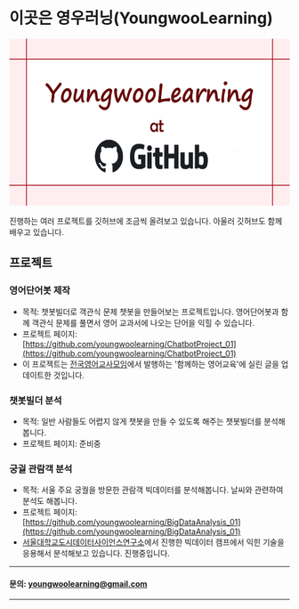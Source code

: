 # 이곳은 영우러닝(YoungwooLearning)
<img src="youngwoolearning_at_github.png" width="600" height="300">

진행하는 여러 프로젝트를 깃허브에 조금씩 올려보고 있습니다. 아울러 깃허브도 함께 배우고 있습니다. 


## 프로젝트

### 영어단어봇 제작

* 목적: 챗봇빌더로 객관식 문제 챗봇을 만들어보는 프로젝트입니다. 영어단어봇과 함께 객관식 문제를 풀면서 영어 교과서에 나오는 단어을 익힐 수 있습니다.
* 프로젝트 페이지: [https://github.com/youngwoolearning/ChatbotProject_01](https://github.com/youngwoolearning/ChatbotProject_01)
* 이 프로젝트는 [전국영어교사모임](http://new.et21.org/)에서 발행하는 '함께하는 영어교육'에 실린 글을 업데이트한 것입니다.

### 챗봇빌더 분석

* 목적: 일반 사람들도 어렵지 않게 챗봇을 만들 수 있도록 해주는 챗봇빌더를 분석해봅니다.
* 프로젝트 페이지: 준비중

### 궁궐 관람객 분석

* 목적: 서울 주요 궁궐을 방문한 관람객 빅데이터를 분석해봅니다. 날씨와 관련하여 분석도 해봅니다.
* 프로젝트 페이지: [https://github.com/youngwoolearning/BigDataAnalysis_01](https://github.com/youngwoolearning/BigDataAnalysis_01)
* [서울대학교도시데이터사이언스연구소](http://udsl.snu.ac.kr/)에서 진행한 빅데이터 캠프에서 익힌 기술을 응용해서 분석해보고 있습니다. 진행중입니다.

<hr>

#### 문의: youngwoolearning@gmail.com

<hr>
